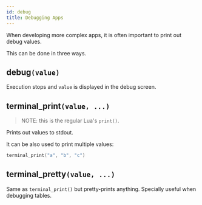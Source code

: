 ```yaml
---
id: debug
title: Debugging Apps
---
```


When developing more complex apps, it is often important to print out debug
values.

This can be done in three ways.

## debug`(value)`

Execution stops and `value` is displayed in the debug screen.

## terminal_print`(value, ...)`

> NOTE: this is the regular Lua's `print()`.

Prints out values to stdout.

It can be also used to print multiple values:

```lua
terminal_print("a", "b", "c")
```

## terminal_pretty`(value, ...)`

Same as `terminal_print()` but pretty-prints anything. Specially useful when
debugging tables.

